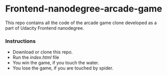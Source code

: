 # Frontend-nanodegree-arcade-game

This repo contains all the code of the arcade game clone developed as a part of Udacity Frontend nanodegree.

### Instructions
 * Download or clone this repo.
 * Run the _index.html_ file
 * You win the game, if you touch the water.
 * You lose the game, if you are touched by spider.
